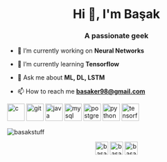 <h1 align="center">Hi 👋, I'm Başak</h1>
<h3 align="center">A passionate geek</h3>

- 🔭 I’m currently working on **Neural Networks**

- 🌱 I’m currently learning **Tensorflow**

- 💬 Ask me about **ML, DL, LSTM**

- 📫 How to reach me **basaker98@gmail.com**

<p align="left"><img src="https://github.com/rahuldkjain/github-profile-readme-generator/blob/master/src/images/icons/ProgrammingLanguages/c.svg" alt="c" width="40" height="40"/> <img src="https://www.vectorlogo.zone/logos/git-scm/git-scm-icon.svg" alt="git" width="40" height="40"/> <img src="https://devicons.github.io/devicon/devicon.git/icons/java/java-original-wordmark.svg" alt="java" width="40" height="40"/> <img src="https://devicons.github.io/devicon/devicon.git/icons/mysql/mysql-original-wordmark.svg" alt="mysql" width="40" height="40"/> <img src="https://devicons.github.io/devicon/devicon.git/icons/postgresql/postgresql-original-wordmark.svg" alt="postgresql" width="40" height="40"/> <img src="https://devicons.github.io/devicon/devicon.git/icons/python/python-original.svg" alt="python" width="40" height="40"/> <img src="https://www.vectorlogo.zone/logos/tensorflow/tensorflow-icon.svg" alt="tensorflow" width="40" height="40"/></p>

<p><img align="center" src="https://github-readme-stats.vercel.app/api/top-langs/?username=basakstuff&layout=compact" alt="basakstuff" /></p>

<p align="center">
<a href="https://linkedin.com/in/basaker" target="blank"><img align="center" src="https://cdn.jsdelivr.net/npm/simple-icons@3.0.1/icons/linkedin.svg" alt="basaker" height="30" width="30" /></a>
<a href="https://kaggle.com/basakstuff" target="blank"><img align="center" src="https://cdn.jsdelivr.net/npm/simple-icons@3.0.1/icons/kaggle.svg" alt="basakstuff" height="30" width="30" /></a>
<a href="https://instagram.com/basak.stuff" target="blank"><img align="center" src="https://cdn.jsdelivr.net/npm/simple-icons@3.0.1/icons/instagram.svg" alt="basak.stuff" height="30" width="30" /></a>
</p>
